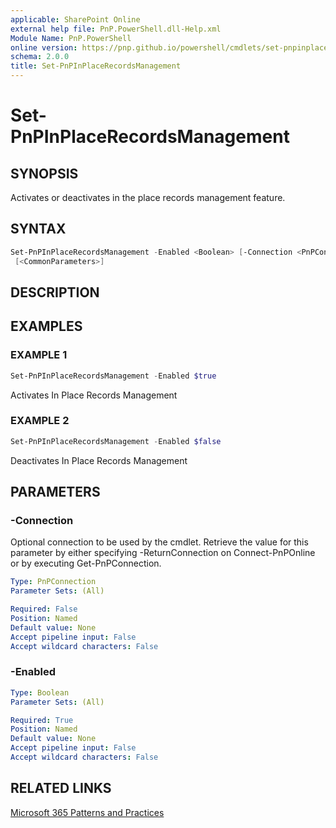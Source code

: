 ```yaml
---
applicable: SharePoint Online
external help file: PnP.PowerShell.dll-Help.xml
Module Name: PnP.PowerShell
online version: https://pnp.github.io/powershell/cmdlets/set-pnpinplacerecordsmanagement
schema: 2.0.0
title: Set-PnPInPlaceRecordsManagement
---
```


# Set-PnPInPlaceRecordsManagement

## SYNOPSIS
Activates or deactivates in the place records management feature.

## SYNTAX

```powershell
Set-PnPInPlaceRecordsManagement -Enabled <Boolean> [-Connection <PnPConnection>]
 [<CommonParameters>]
```

## DESCRIPTION

## EXAMPLES

### EXAMPLE 1
```powershell
Set-PnPInPlaceRecordsManagement -Enabled $true
```

Activates In Place Records Management

### EXAMPLE 2
```powershell
Set-PnPInPlaceRecordsManagement -Enabled $false
```

Deactivates In Place Records Management

## PARAMETERS

### -Connection
Optional connection to be used by the cmdlet. Retrieve the value for this parameter by either specifying -ReturnConnection on Connect-PnPOnline or by executing Get-PnPConnection.

```yaml
Type: PnPConnection
Parameter Sets: (All)

Required: False
Position: Named
Default value: None
Accept pipeline input: False
Accept wildcard characters: False
```

### -Enabled

```yaml
Type: Boolean
Parameter Sets: (All)

Required: True
Position: Named
Default value: None
Accept pipeline input: False
Accept wildcard characters: False
```



## RELATED LINKS

[Microsoft 365 Patterns and Practices](https://aka.ms/m365pnp)